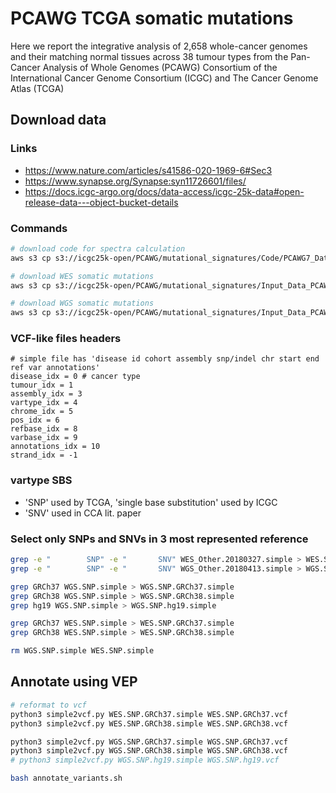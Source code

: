 # PCAWG TCGA somatic mutations

Here we report the integrative analysis of 2,658 whole-cancer genomes and their matching normal tissues across 38 tumour types from the Pan-Cancer Analysis of Whole Genomes (PCAWG) Consortium of the International Cancer Genome Consortium (ICGC) and The Cancer Genome Atlas (TCGA)

## Download data

### Links

- https://www.nature.com/articles/s41586-020-1969-6#Sec3
- https://www.synapse.org/Synapse:syn11726601/files/
- https://docs.icgc-argo.org/docs/data-access/icgc-25k-data#open-release-data---object-bucket-details

### Commands

```bash
# download code for spectra calculation
aws s3 cp s3://icgc25k-open/PCAWG/mutational_signatures/Code/PCAWG7_Data_Preparation_Code/PCAWG7_data_preparation_version_1.5.zip . --endpoint-url https://object.genomeinformatics.org --no-sign-request

# download WES somatic mutations
aws s3 cp s3://icgc25k-open/PCAWG/mutational_signatures/Input_Data_PCAWG7_23K_Spectra_DB/vcf_like_simple_files/WES_Other.20180327.simple.gz . --endpoint-url https://object.genomeinformatics.org --no-sign-request

# download WGS somatic mutations
aws s3 cp s3://icgc25k-open/PCAWG/mutational_signatures/Input_Data_PCAWG7_23K_Spectra_DB/vcf_like_simple_files/WGS_Other.20180413.simple.gz . --endpoint-url https://object.genomeinformatics.org --no-sign-request
```

### VCF-like files headers

```
# simple file has 'disease id cohort assembly snp/indel chr start end ref var annotations'
disease_idx = 0 # cancer type
tumour_idx = 1
assembly_idx = 3
vartype_idx = 4
chrome_idx = 5
pos_idx = 6
refbase_idx = 8
varbase_idx = 9
annotations_idx = 10
strand_idx = -1
```

### vartype SBS 

- 'SNP' used by TCGA, 'single base substitution' used by ICGC
- 'SNV' used in CCA lit. paper

### Select only SNPs and SNVs in 3 most represented reference

```bash
grep -e "        SNP" -e "       SNV" WES_Other.20180327.simple > WES.SNP.simple
grep -e "        SNP" -e "       SNV" WGS_Other.20180413.simple > WGS.SNP.simple

grep GRCh37 WGS.SNP.simple > WGS.SNP.GRCh37.simple
grep GRCh38 WGS.SNP.simple > WGS.SNP.GRCh38.simple
grep hg19 WGS.SNP.simple > WGS.SNP.hg19.simple

grep GRCh37 WES.SNP.simple > WES.SNP.GRCh37.simple
grep GRCh38 WES.SNP.simple > WES.SNP.GRCh38.simple

rm WGS.SNP.simple WES.SNP.simple
```

## Annotate using VEP

```bash
# reformat to vcf
python3 simple2vcf.py WES.SNP.GRCh37.simple WES.SNP.GRCh37.vcf
python3 simple2vcf.py WES.SNP.GRCh38.simple WES.SNP.GRCh38.vcf

python3 simple2vcf.py WGS.SNP.GRCh37.simple WGS.SNP.GRCh37.vcf
python3 simple2vcf.py WGS.SNP.GRCh38.simple WGS.SNP.GRCh38.vcf
# python3 simple2vcf.py WGS.SNP.hg19.simple WGS.SNP.hg19.vcf

bash annotate_variants.sh
```
